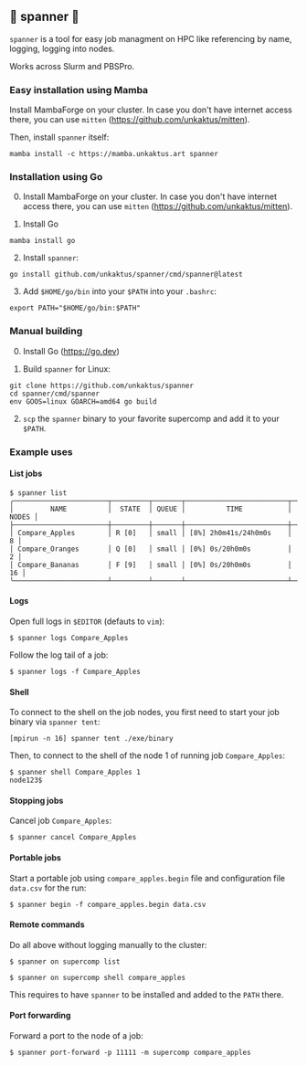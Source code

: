 ## 🔧 spanner 🔧

`spanner` is a tool for easy job managment on HPC like referencing by name, logging, logging into nodes.

Works across Slurm and PBSPro.

### Easy installation using Mamba

Install MambaForge on your cluster. In case you don't
have internet access there, you can use `mitten` (https://github.com/unkaktus/mitten).

Then, install `spanner` itself:
```shell
mamba install -c https://mamba.unkaktus.art spanner
```

### Installation using Go

0. Install MambaForge on your cluster. In case you don't
have internet access there, you can use `mitten` (https://github.com/unkaktus/mitten).

1. Install Go
```shell
mamba install go
```

2. Install `spanner`:
```shell
go install github.com/unkaktus/spanner/cmd/spanner@latest
```

3. Add `$HOME/go/bin` into your `$PATH` into your `.bashrc`:
```shell
export PATH="$HOME/go/bin:$PATH"
```

### Manual building

0. Install Go (https://go.dev)

1. Build `spanner` for Linux:
```shell
git clone https://github.com/unkaktus/spanner
cd spanner/cmd/spanner
env GOOS=linux GOARCH=amd64 go build
```
2. `scp` the `spanner` binary to your favorite supercomp and add it to your `$PATH`.


### Example uses

#### List jobs

```shell
$ spanner list
╭───────────────────────┬─────────┬───────┬─────────────────────────┬───────╮
│         NAME          │  STATE  │ QUEUE │          TIME           │ NODES │
├───────────────────────┼─────────┼───────┼─────────────────────────┼───────┤
│ Compare_Apples        │ R [0]   │ small │ [8%] 2h0m41s/24h0m0s    │     8 │
│ Compare_Oranges       │ Q [0]   │ small │ [0%] 0s/20h0m0s         │     2 │
│ Compare_Bananas       │ F [9]   │ small │ [0%] 0s/20h0m0s         │    16 │
╰───────────────────────┴─────────┴───────┴─────────────────────────┴───────╯
```

#### Logs

Open full logs in `$EDITOR` (defauts to `vim`):

```shell
$ spanner logs Compare_Apples
```

Follow the log tail of a job:

```shell
$ spanner logs -f Compare_Apples
```

#### Shell

To connect to the shell on the job nodes, you first need
to start your job binary via `spanner tent`:

```shell
[mpirun -n 16] spanner tent ./exe/binary
```

Then, to connect to the shell of the node 1 of running job `Compare_Apples`:

```shell
$ spanner shell Compare_Apples 1
node123$
```

#### Stopping jobs

Cancel job `Compare_Apples`:

```shell
$ spanner cancel Compare_Apples
```

#### Portable jobs

Start a portable job using `compare_apples.begin` file 
and configuration file `data.csv` for the run:

```shell
$ spanner begin -f compare_apples.begin data.csv
```


#### Remote commands

Do all above without logging manually to the cluster:

```shell
$ spanner on supercomp list
```

```shell
$ spanner on supercomp shell compare_apples
```

This requires to have `spanner` to be installed and
added to the `PATH` there.

#### Port forwarding

Forward a port to the node of a job:

```shell
$ spanner port-forward -p 11111 -m supercomp compare_apples
```

